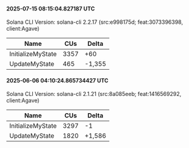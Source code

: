 #### 2025-07-15 08:15:04.827187 UTC

Solana CLI Version: solana-cli 2.2.17 (src:e998175d; feat:3073396398, client:Agave)

| Name | CUs | Delta |
|------|------|-------|
| InitializeMyState | 3357 | +60 |
| UpdateMyState | 465 | -1,355 |

#### 2025-06-06 04:10:24.865734427 UTC

Solana CLI Version: solana-cli 2.1.21 (src:8a085eeb; feat:1416569292, client:Agave)

| Name              | CUs  | Delta  |
| ----------------- | ---- | ------ |
| InitializeMyState | 3297 | -1     |
| UpdateMyState     | 1820 | +1,586 |
